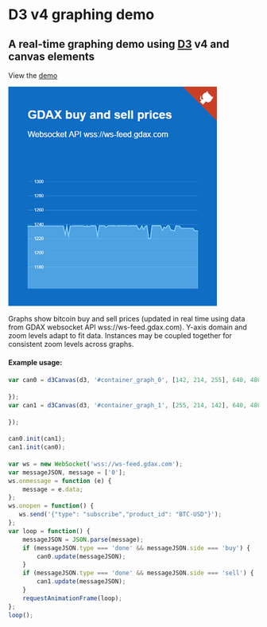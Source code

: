 # D3 v4 graphing demo
## A real-time graphing demo using [D3](https://d3js.org/) v4 and canvas elements

View the [demo](https://opencontributions.github.io/btc_gdax/)

![Alt text](/screenshot.png?raw=true "Screenshot")

Graphs show bitcoin buy and sell prices (updated in real time using data from GDAX websocket API wss://ws-feed.gdax.com).  Y-axis domain and zoom levels adapt to fit data.  Instances may be coupled together for consistent zoom levels across graphs.

#### Example usage:

````javascript
var can0 = d3Canvas(d3, '#container_graph_0', [142, 214, 255], 640, 480, function(price, reason) {

});
var can1 = d3Canvas(d3, '#container_graph_1', [255, 214, 142], 640, 480, function(price, reason) {

});

can0.init(can1);
can1.init(can0);

var ws = new WebSocket('wss://ws-feed.gdax.com');
var messageJSON, message = ['0'];
ws.onmessage = function (e) {
    message = e.data;
};
ws.onopen = function() {
   ws.send('{"type": "subscribe","product_id": "BTC-USD"}');
};
var loop = function() {
    messageJSON = JSON.parse(message);
    if (messageJSON.type === 'done' && messageJSON.side === 'buy') {
        can0.update(messageJSON);
    }
    if (messageJSON.type === 'done' && messageJSON.side === 'sell') {
        can1.update(messageJSON);
    }
    requestAnimationFrame(loop);
};
loop();
````

